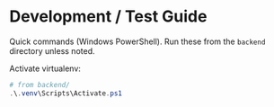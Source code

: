 # Development / Test Guide

Quick commands (Windows PowerShell). Run these from the `backend` directory unless noted.

Activate virtualenv:
```powershell
# from backend/
.\.venv\Scripts\Activate.ps1